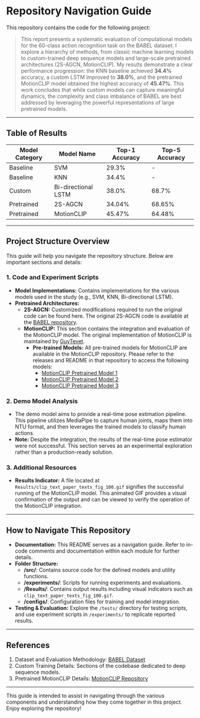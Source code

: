 # Repository Navigation Guide

This repository contains the code for the following project:

> This report presents a systematic evaluation of computational models for the 60-class action recognition task on the BABEL dataset. I explore a hierarchy of methods, from classic machine learning models to custom-trained deep sequence models and large-scale pretrained architectures (2S-AGCN, MotionCLIP). My results demonstrate a clear performance progression: the KNN baseline achieved **34.4%** accuracy, a custom LSTM improved to **38.0%**, and the pretrained MotionCLIP model obtained the highest accuracy of **45.47%**. This work concludes that while custom models can capture meaningful dynamics, the complexity and class imbalance of BABEL are best addressed by leveraging the powerful representations of large pretrained models.

---

## Table of Results

| Model Category | Model Name             | Top-1 Accuracy | Top-5 Accuracy |
| -------------- | ---------------------- | -------------- | -------------- |
| Baseline       | SVM                    | 29.3%          | -              |
| Baseline       | KNN                    | 34.4%          | -              |
| Custom         | Bi-directional LSTM    | 38.0%          | 68.7%          |
| Pretrained     | 2S-AGCN                | 34.04%         | 68.65%         |
| Pretrained     | MotionCLIP             | 45.47%         | 64.48%         |

---

## Project Structure Overview

This guide will help you navigate the repository structure. Below are important sections and details:

### 1. Code and Experiment Scripts
- **Model Implementations:** Contains implementations for the various models used in the study (e.g., SVM, KNN, Bi-directional LSTM).
- **Pretrained Architectures:** 
  - **2S-AGCN:** Customized modifications required to run the original code can be found here. The original 2S-AGCN code is available at the [BABEL repository](https://github.com/hehesam/BABEL/tree/main).
  - **MotionCLIP:** This section contains the integration and evaluation of the MotionCLIP model. The original implementation of MotionCLIP is maintained by [GuyTevet](https://github.com/GuyTevet/MotionCLIP).  
    - **Pre-trained Models:** All pre-trained models for MotionCLIP are available in the MotionCLIP repository. Please refer to the releases and README in that repository to access the following models:
      - [MotionCLIP Pretrained Model 1](https://github.com/GuyTevet/MotionCLIP/releases/tag/model1)
      - [MotionCLIP Pretrained Model 2](https://github.com/GuyTevet/MotionCLIP/releases/tag/model2)
      - [MotionCLIP Pretrained Model 3](https://github.com/GuyTevet/MotionCLIP/releases/tag/model3)
      
### 2. Demo Model Analysis
- The demo model aims to provide a real-time pose estimation pipeline. This pipeline utilizes MediaPipe to capture human joints, maps them into NTU format, and then leverages the trained models to classify human actions.
- **Note:** Despite the integration, the results of the real-time pose estimator were not successful. This section serves as an experimental exploration rather than a production-ready solution.

### 3. Additional Resources
- **Results Indicator:** A file located at `Results/clip_text_paper_texts_fig_100.gif` signifies the successful running of the MotionCLIP model. This animated GIF provides a visual confirmation of the output and can be viewed to verify the operation of the MotionCLIP integration.

---

## How to Navigate This Repository

- **Documentation:** This README serves as a navigation guide. Refer to in-code comments and documentation within each module for further details.
- **Folder Structure:**
  - **/src/**: Contains source code for the defined models and utility functions.
  - **/experiments/**: Scripts for running experiments and evaluations.
  - **/Results/**: Contains output results including visual indicators such as `clip_text_paper_texts_fig_100.gif`.
  - **/configs/**: Configuration files for training and model integration.
- **Testing & Evaluation:** Explore the `/tests/` directory for testing scripts, and use experiment scripts in `/experiments/` to replicate reported results.

---

## References
1. Dataset and Evaluation Methodology: [BABEL Dataset](#)
2. Custom Training Details: Sections of the codebase dedicated to deep sequence models.
3. Pretrained MotionCLIP Details: [MotionCLIP Repository](https://github.com/GuyTevet/MotionCLIP)

---

This guide is intended to assist in navigating through the various components and understanding how they come together in this project. Enjoy exploring the repository!